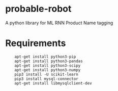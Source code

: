 # probable-robot
A python library for ML RNN Product Name tagging


# Requirements
```
    apt-get install python3-pip
    apt-get install python3-pandas
    apt-get install python3-scipy
    apt-get install python3-numpy
    pip3 install -U scikit-learn
    pip3 install mysql-connector
    apt-get install libmysqlclient-dev
```
